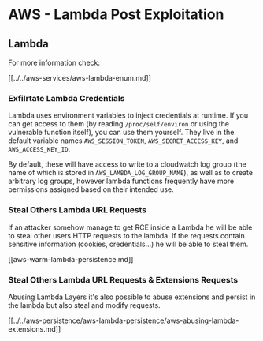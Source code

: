 # AWS - Lambda Post Exploitation

## Lambda

For more information check:

[[../../aws-services/aws-lambda-enum.md]]

### Exfilrtate Lambda Credentials

Lambda uses environment variables to inject credentials at runtime. If you can get access to them (by reading `/proc/self/environ` or using the vulnerable function itself), you can use them yourself. They live in the default variable names `AWS_SESSION_TOKEN`, `AWS_SECRET_ACCESS_KEY`, and `AWS_ACCESS_KEY_ID`. 

By default, these will have access to write to a cloudwatch log group (the name of which is stored in `AWS_LAMBDA_LOG_GROUP_NAME`), as well as to create arbitrary log groups, however lambda functions frequently have more permissions assigned based on their intended use.

### Steal Others Lambda URL Requests

If an attacker somehow manage to get RCE inside a Lambda he will be able to steal other users HTTP requests to the lambda. If the requests contain sensitive information (cookies, credentials...) he will be able to steal them.

[[aws-warm-lambda-persistence.md]]

### Steal Others Lambda URL Requests & Extensions Requests

Abusing Lambda Layers it's also possible to abuse extensions and persist in the lambda but also steal and modify requests.

[[../../aws-persistence/aws-lambda-persistence/aws-abusing-lambda-extensions.md]]

